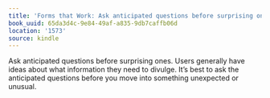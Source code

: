 ```yaml
---
title: 'Forms that Work: Ask anticipated questions before surprising ones. Users gene…'
book_uuid: 65da3d4c-9e84-49af-a835-9db7caffb06d
location: '1573'
source: kindle
---
```


Ask anticipated questions before surprising ones. Users generally have ideas about what information they need to divulge. It’s best to ask the anticipated questions before you move into something unexpected or unusual.